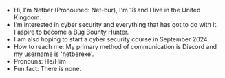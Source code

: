 -  Hi, I’m Netber (Pronouned: Net-bur), I'm 18 and I live in the United Kingdom.
-  I’m interested in cyber security and everything that has got to do with it. I aspire to become a Bug Bounty Hunter.
-  I am also hoping to start a cyber security course in September 2024.
-  How to reach me: My primary method of communication is Discord and my username is 'netberexe'.
-  Pronouns: He/Him
-  Fun fact: There is none.

<!---
netberexe/netberexe is a ✨ special ✨ repository because its `README.md` (this file) appears on your GitHub profile.
You can click the Preview link to take a look at your changes.
--->
